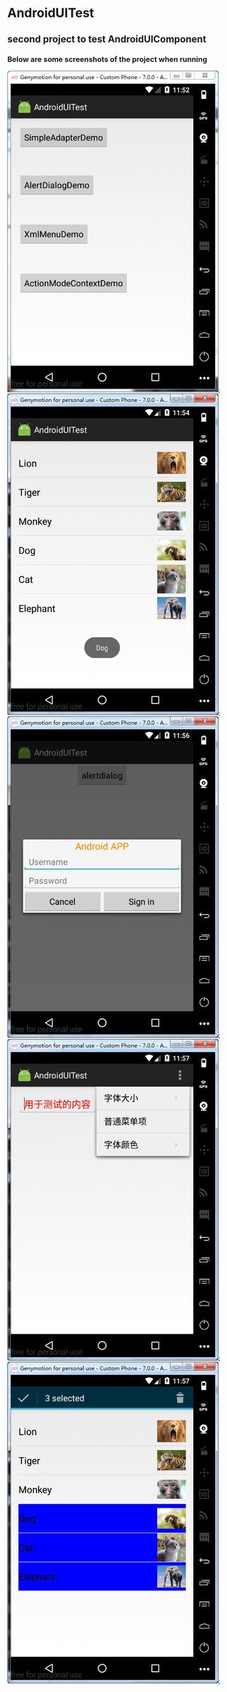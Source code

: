 # AndroidUITest
## second project to test AndroidUIComponent
### Below are some screenshots of the project when running 
![mainmenu](https://github.com/hellodidi/AndroidUITest/blob/master/pic/1.png "mainmenu");
![SimpleAdapterDemo](https://github.com/hellodidi/AndroidUITest/blob/master/pic/2.png "SimpleAdapterDemo");
![AlertDialogDemo](https://github.com/hellodidi/AndroidUITest/blob/master/pic/3.png "AlertDialogDemo");
![XmlMenuDemo](https://github.com/hellodidi/AndroidUITest/blob/master/pic/4.png "XmlMenuDemo");
![ActionModeContextDemo](https://github.com/hellodidi/AndroidUITest/blob/master/pic/5.png "ActionModeContextDemo");
